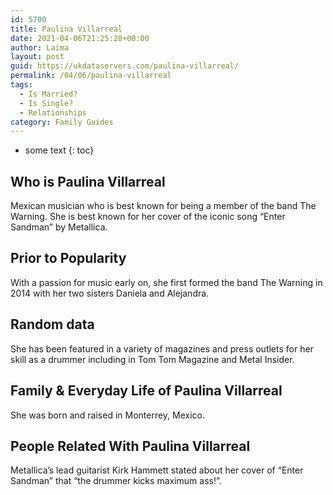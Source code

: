 ```yaml
---
id: 5700
title: Paulina Villarreal
date: 2021-04-06T21:25:28+00:00
author: Laima
layout: post
guid: https://ukdataservers.com/paulina-villarreal/
permalink: /04/06/paulina-villarreal
tags:
  - Is Married?
  - Is Single?
  - Relationships
category: Family Guides
---
```


* some text
{: toc}


## Who is Paulina Villarreal
                  
                  
                  
Mexican musician who is best known for being a member of the band The Warning. She is best known for her cover of the iconic song &#8220;Enter Sandman&#8221; by Metallica. 
                  
              
            
              
            
                
                
                
## Prior to Popularity
                  
                  
                  
With a passion for music early on, she first formed the band The Warning in 2014 with her two sisters Daniela and Alejandra. 
                  
              
            
              
            
                
                
                
## Random data
                  
                  
                  
She has been featured in a variety of magazines and press outlets for her skill as a drummer including in Tom Tom Magazine and Metal Insider. 
                  
              
            
              
            
                
                
                
## Family & Everyday Life of Paulina Villarreal
                  
                  
                  
She was born and raised in Monterrey, Mexico. 
                  
              
            
              
            
                
                
                
## People Related With Paulina Villarreal
                  
                  
                  
Metallica&#8217;s lead guitarist Kirk Hammett stated about her cover of &#8220;Enter Sandman&#8221; that &#8220;the drummer kicks maximum ass!&#8221;. 
                  
              
            
              
            
                
              
            
              
              
            
            
              
            
          
          
          